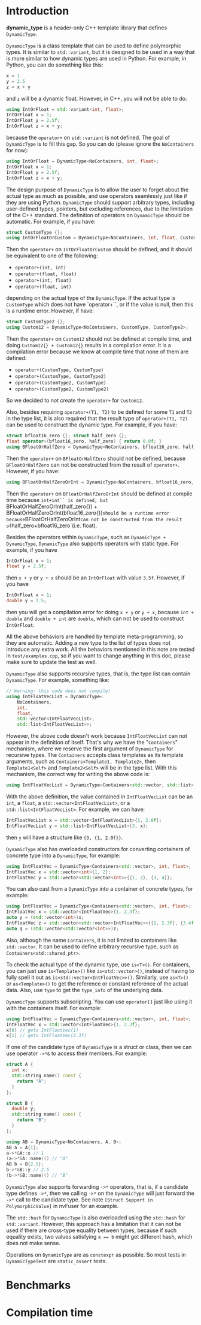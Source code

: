 # Introduction

**dynamic_type** is a header-only C++ template library that defines `DynamicType`.

`DynamicType` is a class template that can be used to define polymorphic types.
It is similar to `std::variant`, but it is designed to be used in a way that
is more similar to how dynamic types are used in Python. For example, in Python,
you can do something like this:

```python
x = 1
y = 2.5
z = x + y
```

and `z` will be a dynamic float. However, in C++, you will not be able to do:

```C++
using IntOrFloat = std::variant<int, float>;
IntOrFloat x = 1;
IntOrFloat y = 2.5f;
IntOrFloat z = x + y;
```

because the `operator+` on `std::variant` is not defined. The goal of
`DynamicType` is to fill this gap. So you can do
(please ignore the `NoContainers` for now):

```C++
using IntOrFloat = DynamicType<NoContainers, int, float>;
IntOrFloat x = 1;
IntOrFloat y = 2.5f;
IntOrFloat z = x + y;
```

The design purpose of `DynamicType` is to allow the user to forget about the
actual type as much as possible, and use operators seamlessly just like if
they are using Python. `DynamicType` should support arbitrary types, including
user-defined types, pointers, but excluding references, due to the limitation
of the C++ standard. The definition of operators on `DynamicType` should be
automatic. For example, if you have:

```C++
struct CustomType {};
using IntOrFloatOrCustom = DynamicType<NoContainers, int, float, CustomType>;
```

Then the `operator+` on `IntOrFloatOrCustom` should be defined, and it should
be equivalent to one of the following:

- `operator+(int, int)`
- `operator+(float, float)`
- `operator+(int, float)`
- `operator+(float, int)`

depending on the actual type of the `DynamicType`. If the actual type is
`CustomType` which does not have `operator+``, or if the value is null,
then this is a runtime error. However, if have:

```C++
struct CustomType2 {};
using Custom12 = DynamicType<NoContainers, CustomType, CustomType2>;
```

Then the `operator+` on `Custom12` should not be defined at compile time,
and doing `Custom12{} + Custom12{}` results in a compilation error. It is
a compilation error because we know at compile time that none of them are
defined:

- `operator+(CustomType, CustomType)`
- `operator+(CustomType, CustomType2)`
- `operator+(CustomType2, CustomType)`
- `operator+(CustomType2, CustomType2)`

So we decided to not create the `operator+` for `Custom12`.

Also, besides requiring `operator+(T1, T2)` to be defined for some `T1` and
`T2` in the type list, it is also required that the result type of
`operator+(T1, T2)` can be used to construct the dynamic type. For example,
if you have:

```C++
struct bfloat16_zero {}; struct half_zero {};
float operator+(bfloat16_zero, half_zero) { return 0.0f; }
using BFloatOrHalfZero = DynamicType<NoContainers, bfloat16_zero, half_zero>;
```

Then the `operator+` on `BFloatOrHalfZero` should not be defined, because `BFloatOrHalfZero` can not be constructed from the result of `operator+`.
However, if you have:

```C++
using BFloatOrHalfZeroOrInt = DynamicType<NoContainers, bfloat16_zero, half_zero, int>;
```

Then the `operator+` on `BFloatOrHalfZeroOrInt` should be defined at compile time
because `int+int`` is defined, but
`BFloatOrHalfZeroOrInt(half_zero{}) + BFloatOrHalfZeroOrInt(bfloat16_zero{})`
should be a runtime error because `BFloatOrHalfZeroOrInt` can not be constructed
from the result of `half_zero+bfloat16_zero`(i.e. float).

Besides the operators within `DynamicType`, such as `DynamicType + DynamicType`,
`DynamicType` also supports operators with static type. For example, if you have

```C++
IntOrFloat x = 1;
float y = 2.5f;
```

then `x + y` or `y + x` should be an `IntOrFloat` with value `3.5f`. However, if
you have

```C++
IntOrFloat x = 1;
double y = 2.5;
```

then you will get a compilation error for doing `x + y` or `y + x`, because
`int + double` and `double + int` are `double`, which can not be used to
construct `IntOrFloat`.

All the above behaviors are handled by template meta-programming, so they are
automatic. Adding a new type to the list of types does not introduce any
extra work. All the behaviors mentioned in this note are tested in
`test/examples.cpp`, so if you want to change anything in this doc, please make
sure to update the test as well.

`DynamicType` also supports recursive types, that is, the type list can
contain `DynamicType`. For example, something like:

```C++
// Warning: this code does not compile!
using IntFloatVecList = DynamicType<
    NoContainers,
    int,
    float,
    std::vector<IntFloatVecList>,
    std::list<IntFloatVecList>>;
```

However, the above code doesn't work because `IntFloatVecList` can not appear
in the definition of itself. That's why we have the "`Containers`" mechanism,
where we reserve the first argument of `DynamicType` for recursive types. The
`Containers` accepts class templates as its template arguments, such as
`Containers<Template1, Template2>`, then `Template1<Self>` and `Template2<Self>`
will be in the type list. With this mechanism, the correct way for writing
the above code is:

```C++
using IntFloatVecList = DynamicType<Containers<std::vector, std::list>, int, float>;
```

With the above definition, the value contained in `IntFloatVecList` can be
an `int`, a `float`, a `std::vector<IntFloatVecList>`, or a
`std::list<IntFloatVecList>`. For example, we can have:

```C++
IntFloatVecList x = std::vector<IntFloatVecList>{1, 2.0f};
IntFloatVecList y = std::list<IntFloatVecList>{3, x};
```

then `y` will have a structure like `{3, {1, 2.0f}}`.

`DynamicType` also has overloaded constructors for converting containers of concrete
type into a `DynamicType`, for example:

```C++
using IntFloatVec = DynamicType<Containers<std::vector>, int, float>;
IntFloatVec x = std::vector<int>{1, 2};
IntFloatVec y = std::vector<std::vector<int>>{{1, 2}, {3, 4}};
```

You can also cast from a `DynamicType` into a container of concrete types, for example:

```C++
using IntFloatVec = DynamicType<Containers<std::vector>, int, float>;
IntFloatVec x = std::vector<IntFloatVec>{1, 2.3f};
auto y = (std::vector<int>)x;
IntFloatVec z = std::vector<std::vector<IntFloatVec>>{{1, 2.3f}, {3.4f, 5}};
auto q = (std::vector<std::vector<int>>)z;
```

Also, although the name `Containers`, it is not limited to containers like `std::vector`.
It can be used to define arbitrary recursive type, such as `Containers<std::shared_ptr>`.

To check the actual type of the dynamic type, use `is<T>()`. For containers, you can just
use `is<Template>()` like `is<std::vector>()`, instead of having to fully spell it out as
`is<std::vector<IntFloatVec>>()`. Similarly, use `as<T>()` or `as<Template>()` to get the
reference or constant reference of the actual data. Also, use `type` to get the `type_info`
of the underlying data.

`DynamicType` supports subscripting. You can use `operator[]` just like using it with the
containers itself. For example:

```C++
using IntFloatVec = DynamicType<Containers<std::vector>, int, float>;
IntFloatVec x = std::vector<IntFloatVec>{1, 2.3f};
x[0] // gets IntFloatVec(1)
x[1] // gets IntFloatVec(2.3f)
```

If one of the candidate type of `DynamicType` is a struct or class, then we can use
operator `->*&` to access their members. For example:

```C++
struct A {
  int x;
  std::string name() const {
    return "A";
  }
};

struct B {
  double y;
  std::string name() const {
    return "B";
  }
};

using AB = DynamicType<NoContainers, A, B>;
AB a = A{1};
a->*&A::x // 1
(a->*&A::name)() // "A"
AB b = B{2.5};
b->*&B::y // 2.5
(b->*&B::name)() // "B"
```

`DynamicType` also supports forwarding `->*` operators, that is, if a candidate type
defines `->*`, then we calling `->*` on the `DynamicType` will just forward the `->*`
call to the candidate type. See note `[Struct Support in PolymorphicValue]` in nvFuser
for an example.

The `std::hash` for `DynamicType` is also overloaded using the `std::hash` for `std::variant`.
However, this approach has a limitation that it can not be used if there are cross-type
equality between types, because if such equality exists, two values satisfying `a == b` might
get different hash, which does not make sense.

Operations on `DynamicType` are as `constexpr` as possible. So most tests in
`DynamicTypeTest` are `static_assert` tests.

# Benchmarks

# Compilation time
